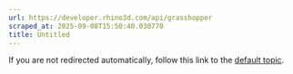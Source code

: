 ```yaml
---
url: https://developer.rhino3d.com/api/grasshopper
scraped_at: 2025-09-08T15:50:40.030770
title: Untitled
---
```


If you are not redirected automatically, follow this link to the [default
topic](html/723c01da-9986-4db2-8f53-6f3a7494df75.htm).

